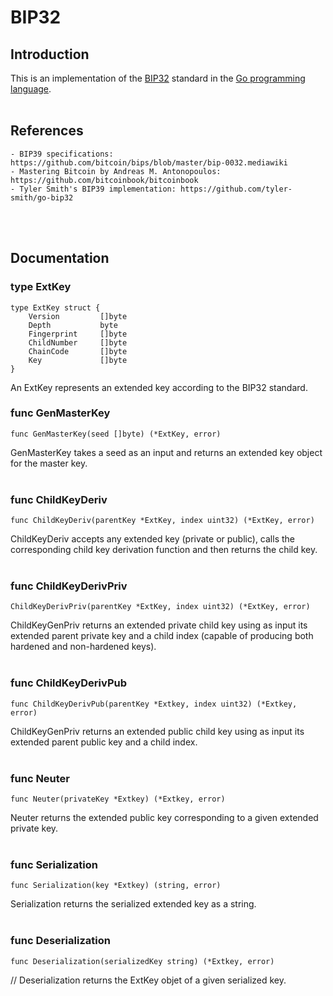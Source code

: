# BIP32
## Introduction
This is an implementation of the [BIP32](https://github.com/bitcoin/bips/blob/master/bip-0032.mediawiki) standard in the [Go programming language](https://go.dev/).
<br/></br>

## References
```
- BIP39 specifications: https://github.com/bitcoin/bips/blob/master/bip-0032.mediawiki
- Mastering Bitcoin by Andreas M. Antonopoulos: https://github.com/bitcoinbook/bitcoinbook
- Tyler Smith's BIP39 implementation: https://github.com/tyler-smith/go-bip32
```
<br/></br>

## Documentation
### type ExtKey
```
type ExtKey struct {
	Version			[]byte
	Depth			byte
	Fingerprint		[]byte
	ChildNumber		[]byte
	ChainCode		[]byte
	Key				[]byte
}
```
An ExtKey represents an extended key according to the BIP32 standard.

### func GenMasterKey
```
func GenMasterKey(seed []byte) (*ExtKey, error)
```
GenMasterKey takes a seed as an input and returns an extended key object for the master key.
<br/></br>

### func ChildKeyDeriv
```
func ChildKeyDeriv(parentKey *ExtKey, index uint32) (*ExtKey, error)
```
ChildKeyDeriv accepts any extended key (private or public), calls the corresponding child key derivation function and then returns the child key.
<br/></br>

### func ChildKeyDerivPriv
```
ChildKeyDerivPriv(parentKey *ExtKey, index uint32) (*ExtKey, error)
```
ChildKeyGenPriv returns an extended private child key using as input its extended parent private 
key and a child index (capable of producing both hardened and non-hardened keys).
<br/></br>

### func ChildKeyDerivPub
```
func ChildKeyDerivPub(parentKey *Extkey, index uint32) (*Extkey, error)
```
ChildKeyGenPriv returns an extended public child key using as input its extended parent public 
key and a child index.
<br/></br>

### func Neuter
```
func Neuter(privateKey *Extkey) (*Extkey, error)
```
Neuter returns the extended public key corresponding to a given extended private key.
<br/></br>

### func Serialization
```
func Serialization(key *Extkey) (string, error)
```
Serialization returns the serialized extended key as a string.
<br/></br>

### func Deserialization
```
func Deserialization(serializedKey string) (*Extkey, error)
```
// Deserialization returns the ExtKey objet of a given serialized key.